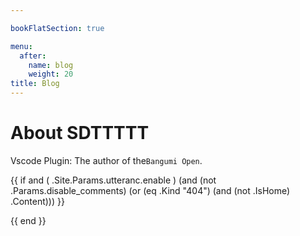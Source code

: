 ```yaml
---

bookFlatSection: true

menu:
  after:
    name: blog
    weight: 20
title: Blog
---
```


# About SDTTTTT

Vscode Plugin: The author of the`Bangumi Open`.

{{ if and ( .Site.Params.utteranc.enable ) (and (not .Params.disable_comments) (or (eq .Kind "404") (and (not .IsHome) .Content))) }}
<section class="comments">
<script src="https://utteranc.es/client.js"
        repo="{{ .Site.Params.utteranc.repo }}"
        issue-term="{{ .Site.Params.utteranc.issueTerm }}"
        theme="{{ .Site.Params.utteranc.theme }}"
        crossorigin="anonymous"
        async>
</script>
</section>
{{ end }}